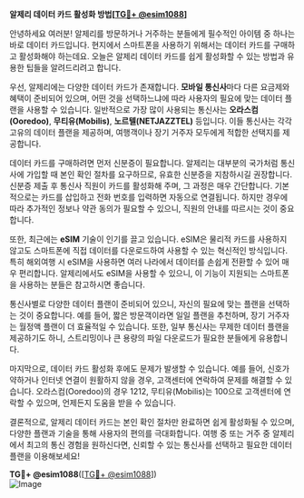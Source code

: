 **알제리 데이터 카드 활성화 방법[[TG💪+ @esim1088](https://t.me/s/esim1088)]**

안녕하세요 여러분! 알제리를 방문하거나 거주하는 분들에게 필수적인 아이템 중 하나는 바로 데이터 카드입니다. 현지에서 스마트폰을 사용하기 위해서는 데이터 카드를 구매하고 활성화해야 하는데요. 오늘은 알제리 데이터 카드를 쉽게 활성화할 수 있는 방법과 유용한 팁들을 알려드리려고 합니다.

우선, 알제리에는 다양한 데이터 카드가 존재합니다. **모바일 통신사**마다 다른 요금제와 혜택이 준비되어 있으며, 어떤 것을 선택하느냐에 따라 사용자의 필요에 맞는 데이터 플랜을 사용할 수 있습니다. 일반적으로 가장 많이 사용되는 통신사는 **오라스컴(Ooredoo)**, **무티유(Mobilis)**, **노르텔(NETJAZZTEL)** 등입니다. 이들 통신사는 각각 고유의 데이터 플랜을 제공하며, 여행객이나 장기 거주자 모두에게 적합한 선택지를 제공합니다.

데이터 카드를 구매하려면 먼저 신분증이 필요합니다. 알제리는 대부분의 국가처럼 통신사에 가입할 때 본인 확인 절차를 요구하므로, 유효한 신분증을 지참하시길 권장합니다. 신분증 제출 후 통신사 직원이 카드를 활성화해 주며, 그 과정은 매우 간단합니다. 기본적으로는 카드를 삽입하고 전화 번호를 입력하면 자동으로 연결됩니다. 하지만 경우에 따라 추가적인 정보나 약관 동의가 필요할 수 있으니, 직원의 안내를 따르시는 것이 중요합니다.

또한, 최근에는 **eSIM** 기술이 인기를 끌고 있습니다. eSIM은 물리적 카드를 사용하지 않고도 스마트폰에 직접 데이터를 다운로드하여 사용할 수 있는 혁신적인 방식입니다. 특히 해외여행 시 eSIM을 사용하면 여러 나라에서 데이터를 손쉽게 전환할 수 있어 매우 편리합니다. 알제리에서도 eSIM을 사용할 수 있으니, 이 기능이 지원되는 스마트폰을 사용하는 분들은 참고하시면 좋습니다.

통신사별로 다양한 데이터 플랜이 준비되어 있으니, 자신의 필요에 맞는 플랜을 선택하는 것이 중요합니다. 예를 들어, 짧은 방문객이라면 일일 플랜을 추천하며, 장기 거주자는 월정액 플랜이 더 효율적일 수 있습니다. 또한, 일부 통신사는 무제한 데이터 플랜을 제공하기도 하니, 스트리밍이나 큰 용량의 파일 다운로드가 필요한 분들에게 유용합니다.

마지막으로, 데이터 카드 활성화 후에도 문제가 발생할 수 있습니다. 예를 들어, 신호가 약하거나 인터넷 연결이 원활하지 않을 경우, 고객센터에 연락하여 문제를 해결할 수 있습니다. 오라스컴(Ooredoo)의 경우 1212, 무티유(Mobilis)는 100으로 고객센터에 연락할 수 있으며, 언제든지 도움을 받을 수 있습니다.

결론적으로, 알제리 데이터 카드는 본인 확인 절차만 완료하면 쉽게 활성화될 수 있으며, 다양한 플랜과 기술을 통해 사용자의 편의를 극대화합니다. 여행 중 또는 거주 중 알제리에서 최고의 통신 경험을 원하신다면, 신뢰할 수 있는 통신사를 선택하고 필요한 데이터 플랜을 이용해보세요!

**TG💪+ @esim1088**([[TG💪+ @esim1088](https://t.me/s/esim1088)])  
![Image](https://i.postimg.cc/Y0z9fWf4/image.png)